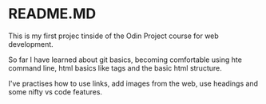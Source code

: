 # README.MD

This is my first projec tinside of the Odin Project course for web development.

So far I have learned about git basics, becoming comfortable using hte command line, html basics like tags and the basic html structure.

I've practises how to use links, add images from the web, use headings and some nifty vs code features.